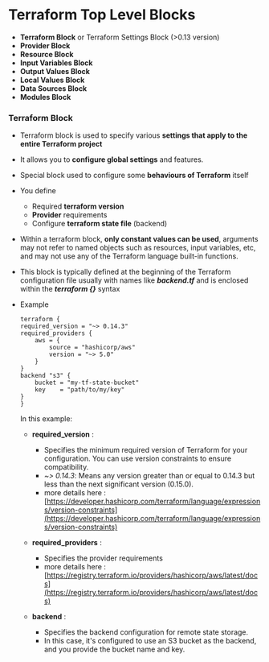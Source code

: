 # Terraform Top Level Blocks
- **Terraform Block** or Terraform Settings Block (>0.13 version)
- **Provider Block**
- **Resource Block**
- **Input Variables Block**
- **Output Values Block**
- **Local Values Block**
- **Data Sources Block**
- **Modules Block**

### **Terraform Block**

- Terraform block is used to specify various **settings that apply to the entire Terraform project**
- It allows you to **configure global settings** and features.
- Special block used to configure some **behaviours of Terraform** itself
- You define
    - Required **terraform version**
    - **Provider** requirements
    - Configure **terraform state file** (backend)
- Within a terraform block, **only constant values can be used**, arguments may not refer to named objects such as resources, input variables, etc, and may not use any of the Terraform language built-in functions.
- This block is typically defined at the beginning of the Terraform configuration file usually with names like ***backend.tf*** and is enclosed within the ***terraform {}*** syntax
- Example
    ```hcl
    terraform {
    required_version = "~> 0.14.3"
    required_providers {
        aws = {
            source = "hashicorp/aws"
            version = "~> 5.0"
        }
    }
    backend "s3" {
        bucket = "my-tf-state-bucket"
        key    = "path/to/my/key"
    }
    }
    ```
    In this example:

    - **required_version** :
        - Specifies the minimum required version of Terraform for your configuration. You can use version constraints to ensure compatibility.
        - *~> 0.14.3*: Means any version greater than or equal to 0.14.3 but less than the next significant version (0.15.0).
        - more details here : [https://developer.hashicorp.com/terraform/language/expressions/version-constraints](https://developer.hashicorp.com/terraform/language/expressions/version-constraints)

    - **required_providers** :
        - Specifies the provider requirements
        - more details here : [https://registry.terraform.io/providers/hashicorp/aws/latest/docs](https://registry.terraform.io/providers/hashicorp/aws/latest/docs)

    - **backend** :
        - Specifies the backend configuration for remote state storage.
        - In this case, it's configured to use an S3 bucket as the backend, and you provide the bucket name and key.
